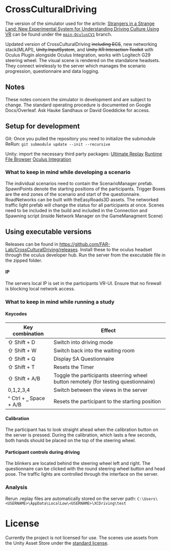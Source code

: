 # CrossCulturalDriving

The version of the simulator used for the article: [Strangers in a Strange Land: New Experimental System for Understanding Driving Culture Using VR](https://ieeexplore.ieee.org/document/9720119) can be found under the [`main-OculusCV1`](https://github.com/FAR-Lab/CrossCulturalDriving/tree/main-OculusCV1) branch.

Updated version of CrossCulturalDriving ~~including ECS~~, new networking stack(MLAPI), ~~Unity.InputSystem~~, and ~~Unity XR Interaction Toolkit~~ with Oculus Plugin alongside Oculus Integration, works with Logitech G29 steering wheel. The visual scene is rendered on the standalone headsets. They connect wirelessly to the server which manages the scenario progression, questionnaire and data logging. 

## Notes
These notes concern the simulator in development and are subject to change. The standard operating procedure is documented on Google Docs/Overleaf. Ask Hauke Sandhaus or David Goeddicke for access. 

## Setup for development
Git: 
Once you pulled the repository you need to initialize the submodule ReRun:
`git submodule update --init --recursive`

Unity:
import the necessary third party packages:
[Ultimate Replay](https://assetstore.unity.com/packages/tools/camera/ultimate-replay-2-0-178602)
[Runtime File Browser](https://assetstore.unity.com/packages/tools/gui/runtime-file-browser-113006)
[Oculus Integration](https://developer.oculus.com/downloads/package/unity-integration)

### What to keep in mind while developing a scenario
The individual scenarios need to contain the ScenarioManager prefab. SpawnPoints denote the starting positions of the participants. Trigger Boxes are the end zones of the scenario and start of the questionnaire. 
RoadNetworks can be built with theEasyRoads3D assets. The networked traffic light prefab will change the status for all participants at once. 
Scenes need to be included in the build and included in the Connection and Spawning script (inside Network Manager on the GameManagment Scene)

## Using executable versions
Releases can be found in https://github.com/FAR-Lab/CrossCulturalDriving/releases. 
Install these to the oculus headset through the oculus developer hub. Run the server from the executable file in the zipped folder. 

#### IP 
The servers local IP is set in the participants VR-UI. Ensure that no firewall is blocking local network access. 

### What to keep in mind while running a study
#### Keycodes

| Key combination | Effect                            |
|-----------------|-----------------------------------|
|⇧ Shift +  D | Switch into driving mode |
|⇧ Shift +  W  | Switch back into the waiting room |
|⇧ Shift +  Q | Display SA Questionnaire |
|⇧ Shift +  T | Resets the Timer |
|⇧ Shift +  A/B | Toggle the participants steerring wheel button remotely (for testing questionnaire) |
|0,1,2,3,4 | Switch between the views in the server |
|^ Ctrl + ⎵ Space + A/B|Resets the participant to the starting position|


#### Calibration
The participant has to look straight ahead when the calibration button on the server is pressed.
During the calibration, which lasts a few seconds, both hands should be placed on the top of the steering wheel. 

#### Participant controls during driving
The blinkers are located behind the steering wheel left and right. 
The questionnaire can be clicked with the round steering wheel button and head pose. 
The traffic lights are controlled through the interface on the server. 


### Analysis
Rerun .replay files are automatically stored on the server path: `C:\Users\<USERNAME>\AppData\LocalLow\<USERNAME>\XCDriving\test`


# License
Currently the project is not licensed for use. The scenes use assets from the Unity Asset Store under the [standard license](https://unity.com/legal/as-terms). 

